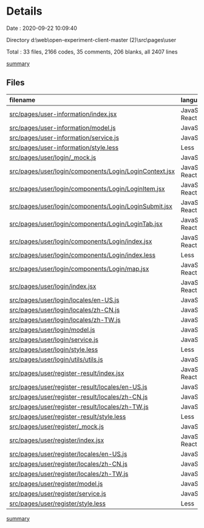 # Details

Date : 2020-09-22 10:09:40

Directory d:\web\open-experiment-client-master (2)\src\pages\user

Total : 33 files, 2166 codes, 35 comments, 206 blanks, all 2407 lines

[summary](results.md)

## Files

| filename | language | code | comment | blank | total |
| :-- | :-- | --: | --: | --: | --: |
| [src/pages/user-information/index.jsx](/src/pages/user-information/index.jsx) | JavaScript React | 241 | 16 | 20 | 277 |
| [src/pages/user-information/model.js](/src/pages/user-information/model.js) | JavaScript | 17 | 1 | 2 | 20 |
| [src/pages/user-information/service.js](/src/pages/user-information/service.js) | JavaScript | 7 | 0 | 2 | 9 |
| [src/pages/user-information/style.less](/src/pages/user-information/style.less) | Less | 94 | 1 | 11 | 106 |
| [src/pages/user/login/\_mock.js](/src/pages/user/login/_mock.js) | JavaScript | 28 | 2 | 5 | 35 |
| [src/pages/user/login/components/Login/LoginContext.jsx](/src/pages/user/login/components/Login/LoginContext.jsx) | JavaScript React | 3 | 0 | 2 | 5 |
| [src/pages/user/login/components/Login/LoginItem.jsx](/src/pages/user/login/components/Login/LoginItem.jsx) | JavaScript React | 178 | 0 | 31 | 209 |
| [src/pages/user/login/components/Login/LoginSubmit.jsx](/src/pages/user/login/components/Login/LoginSubmit.jsx) | JavaScript React | 14 | 0 | 4 | 18 |
| [src/pages/user/login/components/Login/LoginTab.jsx](/src/pages/user/login/components/Login/LoginTab.jsx) | JavaScript React | 35 | 0 | 10 | 45 |
| [src/pages/user/login/components/Login/index.jsx](/src/pages/user/login/components/Login/index.jsx) | JavaScript React | 131 | 0 | 15 | 146 |
| [src/pages/user/login/components/Login/index.less](/src/pages/user/login/components/Login/index.less) | Less | 44 | 0 | 10 | 54 |
| [src/pages/user/login/components/Login/map.jsx](/src/pages/user/login/components/Login/map.jsx) | JavaScript React | 91 | 0 | 2 | 93 |
| [src/pages/user/login/index.jsx](/src/pages/user/login/index.jsx) | JavaScript React | 180 | 7 | 16 | 203 |
| [src/pages/user/login/locales/en-US.js](/src/pages/user/login/locales/en-US.js) | JavaScript | 78 | 0 | 1 | 79 |
| [src/pages/user/login/locales/zh-CN.js](/src/pages/user/login/locales/zh-CN.js) | JavaScript | 74 | 0 | 1 | 75 |
| [src/pages/user/login/locales/zh-TW.js](/src/pages/user/login/locales/zh-TW.js) | JavaScript | 74 | 0 | 1 | 75 |
| [src/pages/user/login/model.js](/src/pages/user/login/model.js) | JavaScript | 71 | 7 | 8 | 86 |
| [src/pages/user/login/service.js](/src/pages/user/login/service.js) | JavaScript | 32 | 1 | 1 | 34 |
| [src/pages/user/login/style.less](/src/pages/user/login/style.less) | Less | 33 | 0 | 7 | 40 |
| [src/pages/user/login/utils/utils.js](/src/pages/user/login/utils/utils.js) | JavaScript | 11 | 0 | 2 | 13 |
| [src/pages/user/register-result/index.jsx](/src/pages/user/register-result/index.jsx) | JavaScript React | 26 | 0 | 4 | 30 |
| [src/pages/user/register-result/locales/en-US.js](/src/pages/user/register-result/locales/en-US.js) | JavaScript | 23 | 0 | 1 | 24 |
| [src/pages/user/register-result/locales/zh-CN.js](/src/pages/user/register-result/locales/zh-CN.js) | JavaScript | 22 | 0 | 1 | 23 |
| [src/pages/user/register-result/locales/zh-TW.js](/src/pages/user/register-result/locales/zh-TW.js) | JavaScript | 22 | 0 | 1 | 23 |
| [src/pages/user/register-result/style.less](/src/pages/user/register-result/style.less) | Less | 23 | 0 | 1 | 24 |
| [src/pages/user/register/\_mock.js](/src/pages/user/register/_mock.js) | JavaScript | 8 | 0 | 1 | 9 |
| [src/pages/user/register/index.jsx](/src/pages/user/register/index.jsx) | JavaScript React | 305 | 0 | 27 | 332 |
| [src/pages/user/register/locales/en-US.js](/src/pages/user/register/locales/en-US.js) | JavaScript | 78 | 0 | 1 | 79 |
| [src/pages/user/register/locales/zh-CN.js](/src/pages/user/register/locales/zh-CN.js) | JavaScript | 74 | 0 | 1 | 75 |
| [src/pages/user/register/locales/zh-TW.js](/src/pages/user/register/locales/zh-TW.js) | JavaScript | 74 | 0 | 1 | 75 |
| [src/pages/user/register/model.js](/src/pages/user/register/model.js) | JavaScript | 22 | 0 | 2 | 24 |
| [src/pages/user/register/service.js](/src/pages/user/register/service.js) | JavaScript | 7 | 0 | 2 | 9 |
| [src/pages/user/register/style.less](/src/pages/user/register/style.less) | Less | 46 | 0 | 12 | 58 |

[summary](results.md)
